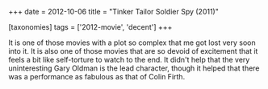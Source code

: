 +++
date = 2012-10-06
title = "Tinker Tailor Soldier Spy (2011)"

[taxonomies]
tags = ['2012-movie', 'decent']
+++

It is one of those movies with a plot so complex that me got lost very
soon into it. It is also one of those movies that are so devoid of
excitement that it feels a bit like self-torture to watch to the end. It
didn\'t help that the very uninteresting Gary Oldman is the lead
character, though it helped that there was a performance as fabulous as
that of Colin Firth.

